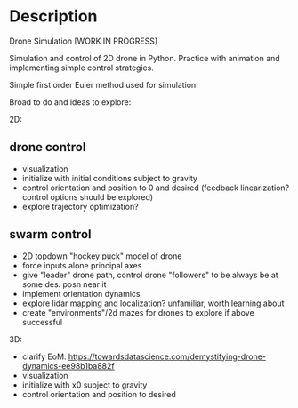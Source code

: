 # Description
Drone Simulation [WORK IN PROGRESS]

Simulation and control of 2D drone in Python. Practice with animation and implementing simple control strategies.

Simple first order Euler method used for simulation.

Broad to do and ideas to explore:

2D:
## drone control
- visualization
- initialize with initial conditions subject to gravity
- control orientation and position to 0 and desired (feedback linearization? control options should be explored)
- explore trajectory optimization?

## swarm control
- 2D topdown "hockey puck" model of drone
- force inputs alone principal axes
- give "leader" drone path, control drone "followers" to be always be at some des. posn near it
- implement orientation dynamics
- explore lidar mapping and localization? unfamiliar, worth learning about
- create "environments"/2d mazes for drones to explore if above successful


3D:
- clarify EoM: https://towardsdatascience.com/demystifying-drone-dynamics-ee98b1ba882f
- visualization
- initialize with x0 subject to gravity
- control orientation and position to desired
